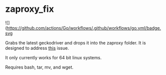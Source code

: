 # zaproxy_fix


![](https://github.com/actions/Go/workflows/.github/workflows/go.yml/badge.svg

Grabs the latest geckodriver and drops it into the zaproxy folder. It is designed to address [this](https://github.com/zaproxy/zaproxy/issues/5434) issue.

It only currently works for 64 bit linux systems.

Requires bash, tar, mv, and wget.
